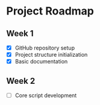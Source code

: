 # Project Roadmap  
## Week 1  
- [x] GitHub repository setup 
- [x] Project structure initialization 
- [x] Basic documentation 

## Week 2  
- [ ] Core script development 
